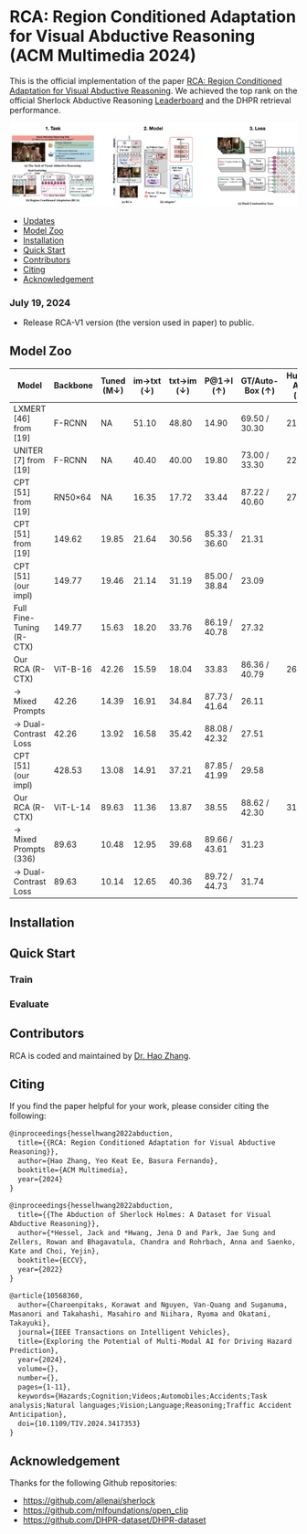 # RCA: Region Conditioned Adaptation for Visual Abductive Reasoning (ACM Multimedia 2024)

This is the official implementation of the paper [RCA: Region Conditioned Adaptation for Visual Abductive Reasoning](https://arxiv.org/pdf/2303.10428). We achieved the top rank on the official Sherlock Abductive Reasoning [Leaderboard](https://leaderboard.allenai.org/sherlock/submissions/public) and the DHPR retrieval performance.

<div align="center">
  <img src="./images/overview.png" width="800px"/>
</div>

- [Updates](#updates)
- [Model Zoo](#model-zoo)
- [Installation](#installation)
- [Quick Start](#quick-start)
- [Contributors](#contributors)
- [Citing](#citing)
- [Acknowledgement](#Acknowledgement)

### July 19, 2024
* Release RCA-V1 version (the version used in paper) to public.

## Model Zoo
| Model | Backbone | Tuned (M↓) | im→txt (↓) | txt→im (↓) | P@1→I (↑) | GT/Auto-Box (↑) | Human Acc (↑) |
|----------|------------|-----------|--------------|-------------|------------|-------------|-------------|
| LXMERT [46] from [19] | F-RCNN | NA | 51.10 | 48.80 | 14.90 | 69.50 / 30.30 | 21.10 |
| UNITER [7] from [19]  | F-RCNN | NA | 40.40 | 40.00 | 19.80 | 73.00 / 33.30 | 22.90 |
| CPT [51] from [19] | RN50×64 | NA | 16.35 | 17.72 | 33.44 | 87.22 / 40.60 | 27.12 |
| CPT [51] from [19] | 149.62 | 19.85 | 21.64 | 30.56 | 85.33 / 36.60 | 21.31 |
| CPT [51] (our impl) | 149.77 | 19.46 | 21.14 | 31.19 | 85.00 / 38.84 | 23.09 |
| Full Fine-Tuning (R-CTX) | 149.77 | 15.63 | 18.20 | 33.76 | 86.19 / 40.78 | 27.32 |
| Our RCA (R-CTX) | ViT-B-16 | 42.26 | 15.59 | 18.04 | 33.83 | 86.36 / 40.79 | 26.39 |
| → Mixed Prompts | 42.26 | 14.39 | 16.91 | 34.84 | 87.73 / 41.64 | 26.11 |
| → Dual-Contrast Loss | 42.26 | 13.92 | 16.58 | 35.42 | 88.08 / 42.32 | 27.51 |
| CPT [51] (our impl) | 428.53 | 13.08 | 14.91 | 37.21 | 87.85 / 41.99 | 29.58 |
| Our RCA (R-CTX) | ViT-L-14 | 89.63 | 11.36 | 13.87 | 38.55 | 88.62 / 42.30 | 31.72 |
| → Mixed Prompts (336) | 89.63 | 10.48 | 12.95 | 39.68 | 89.66 / 43.61 | 31.23 |
| → Dual-Contrast Loss | 89.63 | 10.14 | 12.65 | 40.36 | 89.72 / 44.73 | 31.74 |


## Installation

## Quick Start
### Train

### Evaluate

## Contributors
RCA is coded and maintained by [Dr. Hao Zhang](https://hzhang57.github.io/).


## Citing
If you find the paper helpful for your work, please consider citing the following:

```
@inproceedings{hesselhwang2022abduction,
  title={{RCA: Region Conditioned Adaptation for Visual Abductive Reasoning}},
  author={Hao Zhang, Yeo Keat Ee, Basura Fernando},
  booktitle={ACM Multimedia},
  year={2024}
}
```

```
@inproceedings{hesselhwang2022abduction,
  title={{The Abduction of Sherlock Holmes: A Dataset for Visual Abductive Reasoning}},
  author={*Hessel, Jack and *Hwang, Jena D and Park, Jae Sung and Zellers, Rowan and Bhagavatula, Chandra and Rohrbach, Anna and Saenko, Kate and Choi, Yejin},
  booktitle={ECCV},
  year={2022}
}
```

```
@article{10568360,
  author={Charoenpitaks, Korawat and Nguyen, Van-Quang and Suganuma, Masanori and Takahashi, Masahiro and Niihara, Ryoma and Okatani, Takayuki},
  journal={IEEE Transactions on Intelligent Vehicles}, 
  title={Exploring the Potential of Multi-Modal AI for Driving Hazard Prediction}, 
  year={2024},
  volume={},
  number={},
  pages={1-11},
  keywords={Hazards;Cognition;Videos;Automobiles;Accidents;Task analysis;Natural languages;Vision;Language;Reasoning;Traffic Accident Anticipation},
  doi={10.1109/TIV.2024.3417353}
}

```
## Acknowledgement
Thanks for the following Github repositories:
- https://github.com/allenai/sherlock
- https://github.com/mlfoundations/open_clip
- https://github.com/DHPR-dataset/DHPR-dataset

